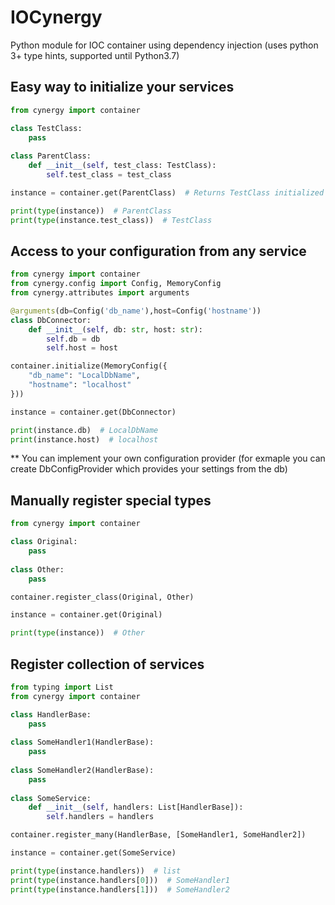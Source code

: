# IOCynergy
Python module for IOC container using dependency injection (uses python 3+ type hints, supported until Python3.7)

## Easy way to initialize your services
```python
from cynergy import container

class TestClass:
    pass
    
class ParentClass:
    def __init__(self, test_class: TestClass):
        self.test_class = test_class

instance = container.get(ParentClass)  # Returns TestClass initialized as singleton

print(type(instance))  # ParentClass
print(type(instance.test_class))  # TestClass
```


## Access to your configuration from any service
```python
from cynergy import container
from cynergy.config import Config, MemoryConfig
from cynergy.attributes import arguments

@arguments(db=Config('db_name'),host=Config('hostname'))
class DbConnector:
    def __init__(self, db: str, host: str):
        self.db = db
        self.host = host

container.initialize(MemoryConfig({
    "db_name": "LocalDbName",
    "hostname": "localhost"
}))

instance = container.get(DbConnector)

print(instance.db)  # LocalDbName
print(instance.host)  # localhost

```
** You can implement your own configuration provider (for exmaple you can create DbConfigProvider which provides your settings from the db)

## Manually register special types

```python
from cynergy import container

class Original:
    pass
    
class Other:
    pass

container.register_class(Original, Other)

instance = container.get(Original)

print(type(instance))  # Other
```

## Register collection of services
```python
from typing import List
from cynergy import container

class HandlerBase:
    pass
    
class SomeHandler1(HandlerBase):
    pass
    
class SomeHandler2(HandlerBase):
    pass
    
class SomeService:
    def __init__(self, handlers: List[HandlerBase]):
        self.handlers = handlers

container.register_many(HandlerBase, [SomeHandler1, SomeHandler2])

instance = container.get(SomeService)

print(type(instance.handlers))  # list
print(type(instance.handlers[0]))  # SomeHandler1
print(type(instance.handlers[1]))  # SomeHandler2
```

